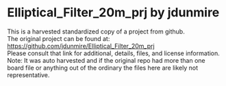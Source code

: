 
# Elliptical_Filter_20m_prj by jdunmire  
This is a harvested standardized copy of a project from github.  
The original project can be found at:  
https://github.com/jdunmire/Elliptical_Filter_20m_prj  
Please consult that link for additional, details, files, and license information.  
Note: It was auto harvested and if the original repo had more than one board file or anything out of the ordinary the files here are likely not representative.  
    